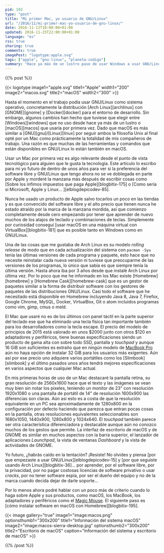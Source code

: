 ```yaml
---
pid: 193
type: "post"
title: "Mi primer Mac, yo usuario de GNU/Linux"
url: "/2016/11/mi-primer-mac-yo-usuario-de-gnu-linux/"
date: 2016-11-12T10:00:00+01:00
updated: 2016-11-25T22:00:00+01:00
language: "es"
rss: true
sharing: true
comments: true
imagePost: "logotype:apple.svg"
tags: ["apple", "gnu-linux", "planeta-codigo"]
summary: "Hace ya más de un lustro pase de usar Windows a usar GNU/Linux incluso en el trabajo, ahora por motivos laborales no me queda opción que usar un Mac, el primer Mac que usaré. En casa a nivel personal seguiré usando la distribución Arch Linux y antes de empezar a usar un Mac seguirá siendo así, ¿usar un Mac me hará cambiar de opinión y usaré un producto de Apple incluido a nivel personal en un futuro?"
---
```


{{% post %}}

{{< logotype image1="apple.svg" title1="Apple" width1="200" image2="macos.svg" title2="macOS" width2="300" >}}

Hasta el momento en el trabajo podía usar GNU/Linux como sistema operativo, concretamente la distribución [Arch Linux][archlinux] con [GNOME][gnome] y [Docker][docker] para el entorno de desarrollo. Sin embargo, algunos cambios han hecho que tuviese que elegir entre [Windows][windows] que no uso desde hace ya más de un lustro o [macOS][macos] que usaría por primera vez. Dado que macOS es más similar a [GNU][gnu]/[Linux][linux] por seguir ambos la filosofía Unix al final opté por un Mac como prácticamente la totalidad de mis compañeros de trabajo. Una razón es que muchas de las herramientas y comandos que están disponibles en GNU/Linux lo están también en macOS.

Usar un Mac por primera vez es algo relevante desde el punto de vista tecnológico para alguien que le gusta la tecnología. Este artículo lo escribo para mi yo futuro de dentro de unos años para ver si la preferencia del software libre y GNU/Linux que tengo ahora no se ve doblegada en parte por Apple y morderé la manzana más después de escribir cosas como [Sobre los ínfimos impuestos que paga Apple][blogbitix-175] o [Como sería si Microsoft, Apple y Linux... ][elblogdepicodev-85].

Nunca he usado un producto de Apple salvo tocarlos un poco en las tiendas y es que convencido del software libre y el alto precio que tienen nunca he estado atraído por la marca de la manzana mordida, así que comienzo completamente desde cero empezando por tener que aprender de nuevo muchos de los atajos de teclado y combinaciones de teclas. Simplemente por curiosidad conseguí [usar macOS en una máquina virtual con VirtualBox][blogbitix-181] que es posible tanto en Windows como en GNU/Linux.

Una de las cosas que me gustaba de Arch Linux es su modelo _rolling release_ de modo que en cada actualización del sistema con `pacman -Syu` tenía las últimas versiones de cada programa y paquete, esto hace que no necesite reinstalar cada nueva versión ni tuviese que preocuparme de las versiones de los programas, lo único que sabía es que siempre tenía la última versión. Hasta ahora iba por 3 años desde que instalé Arch Linux por última vez. Por lo poco que me he informado en los Mac existe [Homebrew][homebrew] y [Homebrew Cask][homebrew-cask] que es un gestor de paquetes similar a la forma de distribuir software con los gestores de paquetes de las distribuciones GNU/Linux. Casi todo el software que he necesitado está disponible en Homebrew incluyendo Java 8, Java 7, Firefox, Google Chrome, MySQL, Docker, VirtualBox, Git o atom incluidos programas como vim, gimp, cmus o meld.

El Mac que usaré no es de los últimos con panel táctil en la parte superior del teclado ese que ha eliminado una tecla física tan importante también para los desarrolladores como la tecla escape. El precio del modelo de principios de 2015 está valorado en unos $2000 junto con otros $120 en adaptadores y periféricos, tiene buenas especificaciones siendo un producto de gama alta con sobre todo SSD, pantalla y _touchpad_ y aunque 16 GiB son suficientes es extraño que en ningún modelo de [MacBook Pro](http://www.apple.com/es/macbook-pro/) aún no haya opción de instalar 32 GiB para los usuarios más exigentes. Aún así por ese precio uno adquiere varios portátiles como los [Slimbook][slimbook] y el último pasados unos años tendrá mejores especificaciones en varios aspectos que cualquier Mac actual.

En mis primeras horas de uso de un Mac destacaré la pantalla retina, su gran resolución de 2560x1600 hace que el texto y las imágenes se vean muy bien sin notar los píxeles, teniendo un monitor de 23" con resolución 1920x1080 o una pantalla de portátil de 14" de resolución 1600x900 las diferencias son claras. Aún así esto es a costa de que la resolución equivalente en un PC sea aproximadamente de 1280x800 en la configuración por defecto haciendo que parezca que entran pocas cosas en la pantalla, otras resoluciones equivalentes seleccionables son 1680x1050, 1440x900, 1280x800 y 1024x640. El _touchpad_ también parece ser otra característica diferenciadora y destacable aunque aún no conozco muchos de los gestos que permite. La interfaz de escritorio de macOS y de GNOME es similar en muchos aspectos con la barra superior, el lanzador de aplicaciones _Launchpad_, la vista de ventanas _Dashboard_ y la vista de actividades de GNOME.

Yo futuro, ¿habrás caído en la tentación? ¡Resiste! No olvides y piensa [por que empezaste a usar GNU/Linux][elblogdepicodev-15] y [por que seguiste usando Arch Linux][blogbitix-36]... por aprender, por el software libre, por la privacidad, por no pagar costosas licencias de software privativo o usar _cracks_, por no tener software espía, por ser el dueño del equipo y no de la marca cuando decida dejar de darle soporte...

Por lo menos ahora podré hablar con un poco más de criterio cuando lo haga sobre Apple y sus productos, como macOS, los MacBook, los adaptadores y periféricos como el [Magic Mouse](http://www.apple.com/es/shop/product/MLA02ZM/A/magic-mouse-2). El siguiente paso es [cómo instalar software en macOS con Homebrew][blogbitix-195].

{{< image
    gallery="true"
    image1="image:macos.png" optionsthumb1="300x200" title1="Información del sistema macOS"
    image2="image:macos-sierra-desktop.jpg" optionsthumb2="300x200" title2="Escritorio de macOS"
    caption="Información del sistema y escritorio de macOS" >}}

{{% /post %}}
